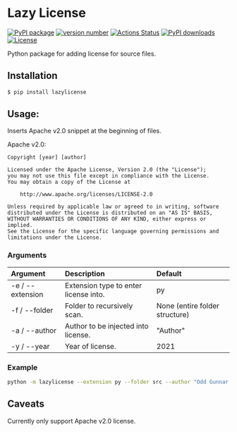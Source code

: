 # Lazy License

[![PyPI package](https://img.shields.io/badge/pip%20install-lazylicense-brightgreen)](https://pypi.org/project/lazylicense/)
[![version number](https://img.shields.io/pypi/v/lazylicense?color=green&label=version)](https://pypi.org/project/lazylicense/)
[![Actions Status](https://github.com/oddaspa/lazylicense/workflows/Build%20status/badge.svg)](https://github.com/oddaspa/lazylicense/actions)
[![PyPI downloads](https://img.shields.io/pypi/dm/lazylicense.svg)](https://pypistats.org/packages/lazylicense)
[![License](https://img.shields.io/github/license/oddaspa/lazylicense)](https://github.com/oddaspa/lazylicense/blob/main/LICENSE.txt)

Python package for adding license for source files.

## Installation

```sh
$ pip install lazylicense
```

## Usage:

Inserts Apache v2.0 snippet at the beginning of files.

Apache v2.0:

```
Copyright [year] [author]

Licensed under the Apache License, Version 2.0 (the "License");
you may not use this file except in compliance with the License.
You may obtain a copy of the License at

    http://www.apache.org/licenses/LICENSE-2.0

Unless required by applicable law or agreed to in writing, software
distributed under the License is distributed on an "AS IS" BASIS,
WITHOUT WARRANTIES OR CONDITIONS OF ANY KIND, either express or implied.
See the License for the specific language governing permissions and
limitations under the License.
```

### Arguments

| Argument         | Description                           | Default                        |
| :--------------- | :------------------------------------ | :----------------------------- |
| -e / --extension | Extension type to enter license into. | py                             |
| -f / --folder    | Folder to recursively scan.           | None (entire folder structure) |
| -a / --author    | Author to be injected into license.   | "Author"                       |
| -y / --year      | Year of license.                      | 2021                           |

### Example

```sh
python -m lazylicense --extension py --folder src --author "Odd Gunnar Aspaas" --year 2021
```

## Caveats

Currently only support Apache v2.0 license.

